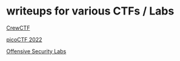 # writeups for various CTFs / Labs


[CrewCTF](CrewCTF/)

[picoCTF 2022](picoCTF2022/)

[Offensive Security Labs](OffSecLabs/)
